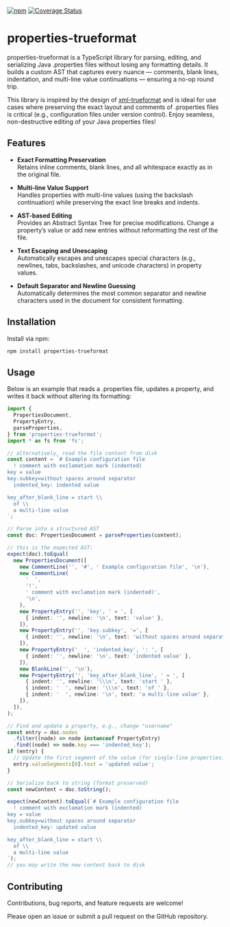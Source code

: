 [![npm](https://img.shields.io/npm/v/properties-trueformat)](https://www.npmjs.com/package/properties-trueformat)
[![Coverage Status](https://coveralls.io/repos/github/daniel-sc/properties-trueformat/badge.svg?branch=main)](https://coveralls.io/github/daniel-sc/properties-trueformat?branch=main)

# properties-trueformat

properties-trueformat is a TypeScript library for parsing, editing, and serializing Java .properties files without losing any formatting details.
It builds a custom AST that captures every nuance — comments, blank lines, indentation, and multi-line value continuations — ensuring a no-op round trip.

This library is inspired by the design of [xml-trueformat](https://github.com/daniel-sc/xml-trueformat) and is ideal for use cases where preserving the exact layout and comments of .properties files is critical (e.g., configuration files under version control).
Enjoy seamless, non-destructive editing of your Java properties files!

## Features

- **Exact Formatting Preservation** \
  Retains inline comments, blank lines, and all whitespace exactly as in the original file.

- **Multi-line Value Support** \
  Handles properties with multi-line values (using the backslash continuation) while preserving the exact line breaks and indents.

- **AST-based Editing** \
  Provides an Abstract Syntax Tree for precise modifications. Change a property’s value or add new entries without reformatting the rest of the file.

- **Text Escaping and Unescaping** \
  Automatically escapes and unescapes special characters (e.g., newlines, tabs, backslashes, and unicode characters) in property values.

- **Default Separator and Newline Guessing** \
  Automatically determines the most common separator and newline characters used in the document for consistent formatting.

## Installation

Install via npm:

```bash
npm install properties-trueformat
```

## Usage

Below is an example that reads a .properties file, updates a property, and writes it back without altering its formatting:

```ts
import {
  PropertiesDocument,
  PropertyEntry,
  parseProperties,
} from 'properties-trueformat';
import * as fs from 'fs';

// alternatively, read the file content from disk
const content = `# Example configuration file
  ! comment with exclamation mark (indented)
key = value
key.subkey=without spaces around separator
  indented_key: indented value

key_after_blank_line = start \\
  of \\
  a multi-line value
`;

// Parse into a structured AST
const doc: PropertiesDocument = parseProperties(content);

// this is the expected AST:
expect(doc).toEqual(
  new PropertiesDocument([
    new CommentLine('', '#', ' Example configuration file', '\n'),
    new CommentLine(
      '  ',
      '!',
      ' comment with exclamation mark (indented)',
      '\n',
    ),
    new PropertyEntry('', 'key', ' = ', [
      { indent: '', newline: '\n', text: 'value' },
    ]),
    new PropertyEntry('', 'key.subkey', '=', [
      { indent: '', newline: '\n', text: 'without spaces around separator' },
    ]),
    new PropertyEntry('  ', 'indented_key', ': ', [
      { indent: '', newline: '\n', text: 'indented value' },
    ]),
    new BlankLine('', '\n'),
    new PropertyEntry('', 'key_after_blank_line', ' = ', [
      { indent: '', newline: '\\\n', text: 'start ' },
      { indent: '  ', newline: '\\\n', text: 'of ' },
      { indent: '  ', newline: '\n', text: 'a multi-line value' },
    ]),
  ]),
);

// Find and update a property, e.g., change "username"
const entry = doc.nodes
  .filter((node) => node instanceof PropertyEntry)
  .find((node) => node.key === 'indented_key');
if (entry) {
  // Update the first segment of the value (for single-line properties)
  entry.valueSegments[0].text = 'updated value';
}

// Serialize back to string (format preserved)
const newContent = doc.toString();

expect(newContent).toEqual(`# Example configuration file
  ! comment with exclamation mark (indented)
key = value
key.subkey=without spaces around separator
  indented_key: updated value

key_after_blank_line = start \\
  of \\
  a multi-line value
`);
// you may write the new content back to disk
```

## Contributing

Contributions, bug reports, and feature requests are welcome!

Please open an issue or submit a pull request on the GitHub repository.
